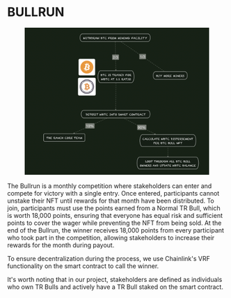 # BULLRUN

<figure><img src="../../.gitbook/assets/image (19).png" alt=""><figcaption></figcaption></figure>

The Bullrun is a monthly competition where stakeholders can enter and compete for victory with a single entry. Once entered, participants cannot unstake their NFT until rewards for that month have been distributed. To join, participants must use the points earned from a Normal TR Bull, which is worth 18,000 points, ensuring that everyone has equal risk and sufficient points to cover the wager while preventing the NFT from being sold. At the end of the Bullrun, the winner receives 18,000 points from every participant who took part in the competition, allowing stakeholders to increase their rewards for the month during payout.

To ensure decentralization during the process, we use Chainlink's VRF functionality on the smart contract to call the winner.

It's worth noting that in our project, stakeholders are defined as individuals who own TR Bulls and actively have a TR Bull staked on the smart contract.



